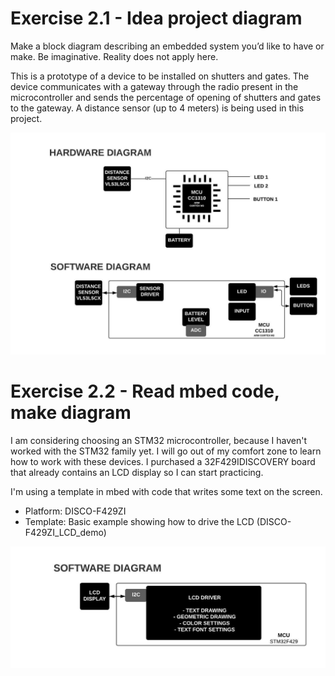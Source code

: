 # Exercise 2.1 - Idea project diagram

Make a block diagram describing an embedded system you’d like to have or make. Be
imaginative. Reality does not apply here.

This is a prototype of a device to be installed on shutters and gates. The device communicates with a gateway through the radio present in the microcontroller and sends the percentage of opening of shutters and gates to the gateway. A distance sensor (up to 4 meters) is being used in this project.

![image info](./diagram.jpeg)

# Exercise 2.2 - Read mbed code, make diagram

I am considering choosing an STM32 microcontroller, because I haven't worked with the STM32 family yet. I will go out of my comfort zone to learn how to work with these devices. I purchased a 32F429IDISCOVERY board that already contains an LCD display so I can start practicing.

I'm using a template in mbed with code that writes some text on the screen.

- Platform: DISCO-F429ZI
- Template: Basic example showing how to drive the LCD (DISCO-F429ZI_LCD_demo)

![image info](./stm32f429.jpeg)
